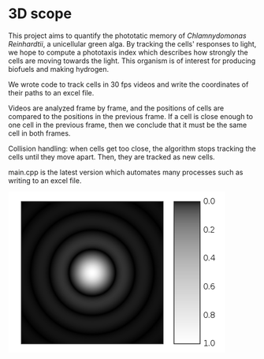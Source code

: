 # 3D scope

This project aims to quantify the phototatic memory of *Chlamnydomonas Reinhardtii*, a unicellular green alga.  By tracking the cells' responses to light, we hope to compute a phototaxis index which describes how strongly the cells are moving towards the light.  This organism is of interest for producing biofuels and making hydrogen.

We wrote code to track cells in 30 fps videos and write the coordinates of their paths to an excel file.

Videos are analyzed frame by frame, and the positions of cells are compared to the positions in the previous frame.  If a cell is close enough to one cell in the previous frame, then we conclude that it must be the same cell in both frames.

Collision handling: when cells get too close, the algorithm stops tracking the cells until they move apart.  Then, they are tracked as new cells.

main.cpp is the latest version which automates many processes such as writing to an excel file.

<img src = "airydisk.png">
